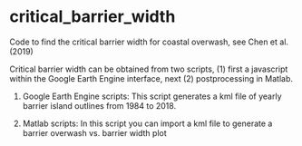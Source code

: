 # critical_barrier_width
Code to find the critical barrier width for coastal overwash, see Chen et al. (2019)


Critical barrier width can be obtained from two scripts, (1) first a javascript within the Google Earth Engine interface, next (2) postprocessing in Matlab.

1. Google Earth Engine scripts:
This script generates a kml file of yearly barrier island outlines from 1984 to 2018.

2. Matlab scripts:
In this script you can import a kml file to generate a barrier overwash vs. barrier width plot


